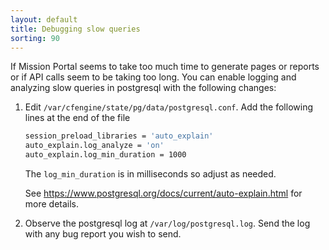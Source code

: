 ```yaml
---
layout: default
title: Debugging slow queries
sorting: 90
---
```


If Mission Portal seems to take too much time to generate pages or reports or if API calls seem
to be taking too long. You can enable logging and analyzing slow queries in postgresql with the
following changes:

1. Edit `/var/cfengine/state/pg/data/postgresql.conf`. Add the following lines at the end of the file

   ```sh
   session_preload_libraries = 'auto_explain'
   auto_explain.log_analyze = 'on'
   auto_explain.log_min_duration = 1000
   ```

   The `log_min_duration` is in milliseconds so adjust as needed.

   See https://www.postgresql.org/docs/current/auto-explain.html for more details.

2. Observe the postgresql log at `/var/log/postgresql.log`. Send the log with any
   bug report you wish to send.
